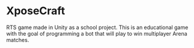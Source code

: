 # XposeCraft
RTS game made in Unity as a school project. This is an educational game with the goal of programming a bot that will play to win multiplayer Arena matches.
